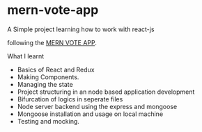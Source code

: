 # mern-vote-app

A Simple project learning how to work with react-js

following the [MERN VOTE APP](https://www.youtube.com/playlist?list=PLBeQxJQNprbgrNfcntLO8N2Y-dzlMZXZe).


What I learnt
- Basics of React and Redux
- Making Components.
- Managing the state
- Project structuring in an node based application development
- Bifurcation of logics in seperate files
- Node server backend using the express and mongoose
- Mongoose installation and usage on local machine
- Testing and mocking.
